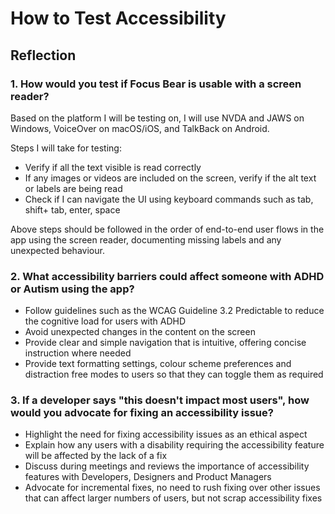 # How to Test Accessibility

## Reflection

### 1. How would you test if Focus Bear is usable with a screen reader?

Based on the platform I will be testing on, I will use NVDA and JAWS on Windows, VoiceOver on macOS/iOS, and TalkBack on Android.

Steps I will take for testing:
* Verify if all the text visible is read correctly
* If any images or videos are included on the screen, verify if the alt text or labels are being read
* Check if I can navigate the UI using keyboard commands such as tab, shift+ tab, enter, space

Above steps should be followed in the order of end-to-end user flows in the app using the screen reader, documenting missing labels and any unexpected behaviour.

### 2. What accessibility barriers could affect someone with ADHD or Autism using the app?

* Follow guidelines such as the WCAG Guideline 3.2 Predictable to reduce the cognitive load for users with ADHD
* Avoid unexpected changes in the content on the screen
* Provide clear and simple navigation that is intuitive, offering concise instruction where needed
* Provide text formatting settings, colour scheme preferences and distraction free modes to users so that they can toggle them as required

### 3. If a developer says "this doesn't impact most users", how would you advocate for fixing an accessibility issue?

* Highlight the need for fixing accessibility issues as an ethical aspect
* Explain how any users with a disability requiring the accessibility feature will be affected by the lack of a fix
* Discuss during meetings and reviews the importance of accessibility features with Developers, Designers and Product Managers
* Advocate for incremental fixes, no need to rush fixing over other issues that can affect larger numbers of users, but not scrap accessibility fixes
